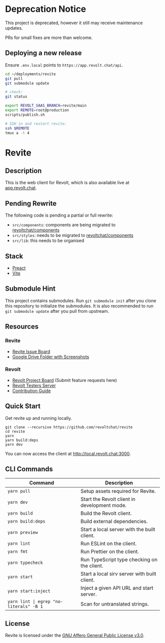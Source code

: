 # Deprecation Notice

This project is deprecated, however it still may receive maintenance updates.

PRs for small fixes are more than welcome.

## Deploying a new release

Ensure `.env.local` points to `https://app.revolt.chat/api`.

```bash
cd ~/deployments/revite
git pull
git submodule update

# check:
git status

export REVOLT_SAAS_BRANCH=revite/main
export REMOTE=root@production
scripts/publish.sh

# SSH in and restart revite:
ssh $REMOTE
tmux a -t 4
```

# Revite

## Description

This is the web client for Revolt, which is also available live at [app.revolt.chat](https://app.revolt.chat).

## Pending Rewrite

The following code is pending a partial or full rewrite:

-   `src/components`: components are being migrated to [revoltchat/components](https://github.com/revoltchat/components)
-   `src/styles`: needs to be migrated to [revoltchat/components](https://github.com/revoltchat/components)
-   `src/lib`: this needs to be organised

## Stack

-   [Preact](https://preactjs.com/)
-   [Vite](https://vitejs.dev/)

## Submodule Hint

This project contains submodules. Run `git submodule init` after you clone this repository to initialize the submodules.
It is also recommended to run `git submodule update` after you pull from upstream.

## Resources

### Revite

-   [Revite Issue Board](https://github.com/revoltchat/revite/issues)
-   [Google Drive Folder with Screenshots](https://drive.google.com/drive/folders/1Ckhl7_9OTTaKzyisrWHzZw1hHj55JwhD)

### Revolt

-   [Revolt Project Board](https://github.com/revoltchat/revolt/discussions) (Submit feature requests here)
-   [Revolt Testers Server](https://app.revolt.chat/invite/Testers)
-   [Contribution Guide](https://developers.revolt.chat/contributing)

## Quick Start

Get revite up and running locally.

```
git clone --recursive https://github.com/revoltchat/revite
cd revite
yarn
yarn build:deps
yarn dev
```

You can now access the client at http://local.revolt.chat:3000.

## CLI Commands

| Command                                 | Description                                  |
| --------------------------------------- | -------------------------------------------- |
| `yarn pull`                             | Setup assets required for Revite.            |
| `yarn dev`                              | Start the Revolt client in development mode. |
| `yarn build`                            | Build the Revolt client.                     |
| `yarn build:deps`                       | Build external dependencies.                 |
| `yarn preview`                          | Start a local server with the built client.  |
| `yarn lint`                             | Run ESLint on the client.                    |
| `yarn fmt`                              | Run Prettier on the client.                  |
| `yarn typecheck`                        | Run TypeScript type checking on the client.  |
| `yarn start`                            | Start a local sirv server with built client. |
| `yarn start:inject`                     | Inject a given API URL and start server.     |
| `yarn lint \| egrep "no-literals" -B 1` | Scan for untranslated strings.               |

## License

Revite is licensed under the [GNU Affero General Public License v3.0](https://github.com/revoltchat/revite/blob/master/LICENSE).
